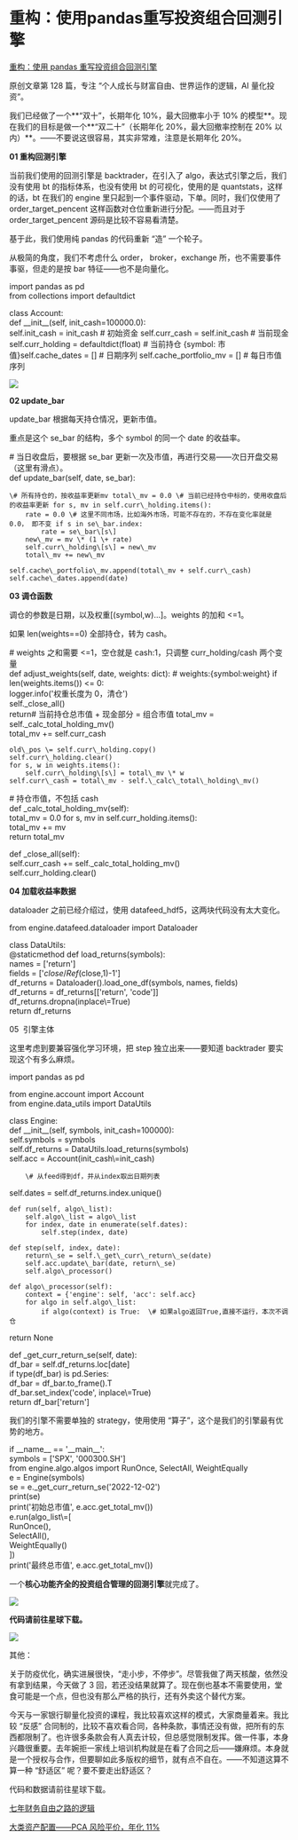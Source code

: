# 重构：使用pandas重写投资组合回测引擎
[重构：使用 pandas 重写投资组合回测引擎](https://mp.weixin.qq.com/s?__biz=MzIwNTU2ODMwNg==&mid=2247487501&idx=1&sn=f8f355f8cb2950c2056037fb360b9f5c&chksm=972fb050a0583946cde5969c49991515f407df59137461756f8cfa92adeb62413f5f3374b925&token=265388920&lang=zh_CN#rd) 

 原创文章第 128 篇，专注 “个人成长与财富自由、世界运作的逻辑，AI 量化投资”。

我们已经做了一个**“双十”，长期年化 10%，最大回撤率小于 10% 的模型**。现在我们的目标是做一个**“双二十”（长期年化 20%，最大回撤率控制在 20% 以内）**。——不要说这很容易，其实非常难，注意是长期年化 20%。  

**01 重构回测引擎**

当前我们使用的回测引擎是 backtrader，在引入了 algo，表达式引擎之后，我们没有使用 bt 的指标体系，也没有使用 bt 的可视化，使用的是 quantstats，这样的话，bt 在我们的 engine 里只起到一个事件驱动，下单。同时，我们仅使用了 order_target_pencent 这样函数对仓位重新进行分配。——而且对于 order_target_pencent 源码是比较不容易看清楚。

基于此，我们使用纯 pandas 的代码重新 “造” 一个轮子。  

从极简的角度，我们不考虑什么 order， broker，exchange 所，也不需要事件事驱，但走的是按 bar 特征——也不是向量化。

import pandas as pd  
from collections import defaultdict

class Account:  
    def \_\_init\_\_(self, init_cash=100000.0):  
        self.init_cash = init_cash  # 初始资金 self.curr_cash = self.init_cash  # 当前现金 self.curr_holding = defaultdict(float)  # 当前持仓 {symbol: 市值}self.cache_dates = \[]  # 日期序列 self.cache_portfolio_mv = \[]  # 每日市值序列

![](https://github.com/Hsu-Outer-Brain/WebCliperCDN_001/blob/main/img3/2022-12-12%2016-35-07/ffef3639-733c-4114-84d2-57cd6739784e.png?raw=true)

**02 update_bar**

update_bar 根据每天持仓情况，更新市值。  

重点是这个 se_bar 的结构，多个 symbol 的同一个 date 的收益率。

\# 当日收盘后，要根据 se_bar 更新一次及市值，再进行交易——次日开盘交易（这里有滑点）。  
def update_bar(self, date, se_bar):

    \# 所有持仓的，按收益率更新mv total\_mv = 0.0 \# 当前已经持仓中标的，使用收盘后的收益率更新 for s, mv in self.curr\_holding.items():  
        rate = 0.0 \# 这里不同市场，比如海外市场，可能不存在的，不存在变化率就是0.0， 即不变 if s in se\_bar.index:  
            rate = se\_bar\[s\]  
        new\_mv = mv \* (1 \+ rate)  
        self.curr\_holding\[s\] = new\_mv  
        total\_mv += new\_mv

    self.cache\_portfolio\_mv.append(total\_mv + self.curr\_cash)  
    self.cache\_dates.append(date)

**03 调仓函数**

调仓的参数是日期，以及权重\[(symbol,w)...]。weights 的加和 &lt;=1。

如果 len(weights==0) 全部持仓，转为 cash。

\# weights 之和需要 &lt;=1，空仓就是 cash:1，只调整 curr_holding/cash 两个变量  
def adjust_weights(self, date, weights: dict): # weights:{symbol:weight} if len(weights.items()) &lt;= 0:  
        logger.info('权重长度为 0，清仓')  
        self.\_close_all()  
        return# 当前持仓总市值 + 现金部分 = 组合市值 total_mv = self.\_calc_total_holding_mv()  
    total_mv += self.curr_cash

    old\_pos \= self.curr\_holding.copy()  
    self.curr\_holding.clear()  
    for s, w in weights.items():  
        self.curr\_holding\[s\] = total\_mv \* w  
    self.curr\_cash = total\_mv - self.\_calc\_total\_holding\_mv()

\# 持仓市值，不包括 cash  
def \_calc_total_holding_mv(self):  
    total_mv = 0.0 for s, mv in self.curr_holding.items():  
        total_mv += mv  
    return total_mv

def \_close_all(self):  
    self.curr_cash += self.\_calc_total_holding_mv()  
    self.curr_holding.clear()

**04 加载收益率数据**  

dataloader 之前已经介绍过，使用 datafeed_hdf5，这两块代码没有太大变化。

from engine.datafeed.dataloader import Dataloader

class DataUtils:  
    @staticmethod def load_returns(symbols):  
        names = \['return']  
        fields = \['$close/Ref($close,1)-1']  
        df_returns = Dataloader().load_one_df(symbols, names, fields)  
        df_returns = df_returns\[\['return', 'code']]  
        df_returns.dropna(inplace\\=True)  
        return df_returns

05  引擎主体  

这里考虑到要兼容强化学习环境，把 step 独立出来——要知道 backtrader 要实现这个有多么麻烦。

import pandas as pd

from engine.account import Account  
from engine.data_utils import DataUtils

class Engine:  
    def \_\_init\_\_(self, symbols, init_cash=100000):  
        self.symbols = symbols  
        self.df_returns = DataUtils.load_returns(symbols)  
        self.acc = Account(init_cash\\=init_cash)

        \# 从feed得到df，并从index取出日期列表  

  self.dates = self.df_returns.index.unique()

    def run(self, algo\_list):  
        self.algo\_list = algo\_list  
        for index, date in enumerate(self.dates):  
            self.step(index, date)

    def step(self, index, date):  
        return\_se = self.\_get\_curr\_return\_se(date)  
        self.acc.update\_bar(date, return\_se)  
        self.algo\_processor()

    def algo\_processor(self):  
        context = {'engine': self, 'acc': self.acc}  
        for algo in self.algo\_list:  
            if algo(context) is True:  \# 如果algo返回True,直接不运行，本次不调仓  

  return None  

 def \_get_curr_return_se(self, date):  
        df_bar = self.df_returns.loc\[date]  
        if type(df_bar) is pd.Series:  
            df_bar = df_bar.to_frame().T  
        df_bar.set_index('code', inplace\\=True)  
        return df_bar\['return']

我们的引擎不需要单独的 strategy，使用使用 “算子”，这个是我们的引擎最有优势的地方。  

if \_\_name\_\_ == '\_\_main\_\_':  
    symbols = \['SPX', '000300.SH']  
    from engine.algo.algos import RunOnce, SelectAll, WeightEqually  
    e = Engine(symbols)  
    se = e.\_get_curr_return_se('2022-12-02')  
    print(se)  
    print('初始总市值', e.acc.get_total_mv())  
    e.run(algo_list\\=\[  
        RunOnce(),  
  SelectAll(),  
  WeightEqually()  
    ])  
    print('最终总市值', e.acc.get_total_mv())

一个**核心功能齐全的投资组合管理的回测引擎**就完成了。  

![](https://github.com/Hsu-Outer-Brain/WebCliperCDN_001/blob/main/img3/2022-12-12%2016-35-07/2fc09a3c-c644-437a-ac2b-695cb517bdf4.png?raw=true)

**代码请前往星球下载。** 

![](https://github.com/Hsu-Outer-Brain/WebCliperCDN_001/blob/main/img3/2022-12-12%2016-35-07/6043f3d3-8f9d-4106-83af-aa37b7ceb19b.png?raw=true)

其他：

关于防疫优化，确实进展很快，“走小步，不停步”。尽管我做了两天核酸，依然没有拿到结果，今天做了 3 回，若还没结果就算了。现在倒也基本不需要使用，堂食可能是一个点，但也没有那么严格的执行，还有外卖这个替代方案。

今天与一家银行聊量化投资的课程，我比较喜欢这样的模式，大家商量着来。我比较 “反感” 合同制的，比较不喜欢看合同，各种条款，事情还没有做，把所有的东西都限制了。也许很多条款会有人真去计较，但总感觉限制发挥。做一件事，本身兴趣很重要。去年婉拒一家线上培训机构就是在看了合同之后——嫌麻烦。本身就是一个授权与合作，但要聊如此多版权的细节，就有点不自在。——不知道这算不算一种 “舒适区” 呢？要不要走出舒适区？

代码和数据请前往星球下载。

[七年财务自由之路的逻辑](http://mp.weixin.qq.com/s?__biz=MzIwNTU2ODMwNg==&mid=2247487494&idx=1&sn=dfaa07f7a3a5a7e0648573f5e95cbf1f&chksm=972fb05ba058394d82d5aeff8c1fdda3e81307a88bfcef428a13a35e900582e479183b5c0585&scene=21#wechat_redirect)  

[大类资产配置——PCA 风险平价，年化 11%](http://mp.weixin.qq.com/s?__biz=MzIwNTU2ODMwNg==&mid=2247487488&idx=1&sn=f848083ff986860fea5033b63008cdc6&chksm=972fb05da058394bbd2eb6275034229a8af656c90fdc703a140163dfd74dd20b61a042563da4&scene=21#wechat_redirect)
